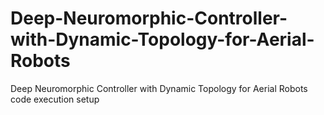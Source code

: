# Deep-Neuromorphic-Controller-with-Dynamic-Topology-for-Aerial-Robots
Deep Neuromorphic Controller with Dynamic Topology for Aerial Robots code execution setup
